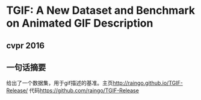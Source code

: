 # TGIF: A New Dataset and Benchmark on Animated GIF Description

## cvpr 2016

## 一句话摘要

给出了一个数据集，用于gif描述的基准。主页<http://raingo.github.io/TGIF-Release/> 代码<https://github.com/raingo/TGIF-Release>
